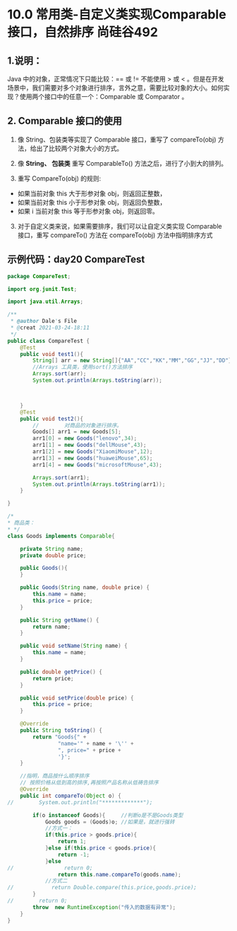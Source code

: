 # 10.0 常用类-自定义类实现Comparable接口，自然排序 尚硅谷492
## 1.说明：
Java 中的对象，正常情况下只能比较：== 或 != 不能使用 > 或 < 。但是在开发场景中，我们需要对多个对象进行排序，言外之意，需要比较对象的大小。如何实现？使用两个接口中的任意一个：Comparable 或 Comparator 。

## 2. Comparable 接口的使用
1. 像 String、包装类等实现了 Comparable 接口，重写了 compareTo(obj) 方法，给出了比较两个对象大小的方式。

2. 像 **String、 包装类** 重写 ComparableTo() 方法之后，进行了小到大的排列。

3. 重写 CompareTo(obj) 的规则:
* 如果当前对象 this 大于形参对象 obj，则返回正整数，
* 如果当前对象 this 小于形参对象 obj，则返回负整数，
* 如果 i 当前对象 this 等于形参对象 obj，则返回零。

3. 对于自定义类来说，如果需要排序，我们可以让自定义类实现 Comparable 接口，重写 compareTo() 方法在 compareTo(obj) 方法中指明排序方式

## 示例代码：day20 CompareTest
```java
package CompareTest;

import org.junit.Test;

import java.util.Arrays;

/**
 * @author Dale's File
 * @creat 2021-03-24-18:11
 */
public class CompareTest {
    @Test
    public void test1(){
        String[] arr = new String[]{"AA","CC","KK","MM","GG","JJ","DD"};
        //Arrays 工具类，使用sort()方法排序
        Arrays.sort(arr);
        System.out.println(Arrays.toString(arr));



    }
    @Test
    public void test2(){
        //        对商品的对象进行排序。
        Goods[] arr1 = new Goods[5];
        arr1[0] = new Goods("lenovo",34);
        arr1[1] = new Goods("dellMouse",43);
        arr1[2] = new Goods("XiaomiMouse",12);
        arr1[3] = new Goods("huaweiMouse",65);
        arr1[4] = new Goods("microsoftMouse",43);

        Arrays.sort(arr1);
        System.out.println(Arrays.toString(arr1));
    }

}

/*
* 商品类：
* */
class Goods implements Comparable{

    private String name;
    private double price;

    public Goods(){
    }

    public Goods(String name, double price) {
        this.name = name;
        this.price = price;
    }

    public String getName() {
        return name;
    }

    public void setName(String name) {
        this.name = name;
    }

    public double getPrice() {
        return price;
    }

    public void setPrice(double price) {
        this.price = price;
    }

    @Override
    public String toString() {
        return "Goods{" +
                "name='" + name + '\'' +
                ", price=" + price +
                '}';
    }

    //指明，商品按什么顺序排序
    // 按照价格从低到高的排序,再按照产品名称从低祷告排序
    @Override
    public int compareTo(Object o) {
//        System.out.println("*************");

        if(o instanceof Goods){     //判断o是不是Goods类型
            Goods goods = (Goods)o; //如果是，就进行强转
            //方式一：
            if(this.price > goods.price){
                return 1;
            }else if(this.price < goods.price){
                return -1;
            }else
//                return 0;
                return this.name.compareTo(goods.name);
            //方式二
//            return Double.compare(this.price,goods.price);
        }
//        return 0;
        throw  new RuntimeException("传入的数据有异常");
    }
}
```
